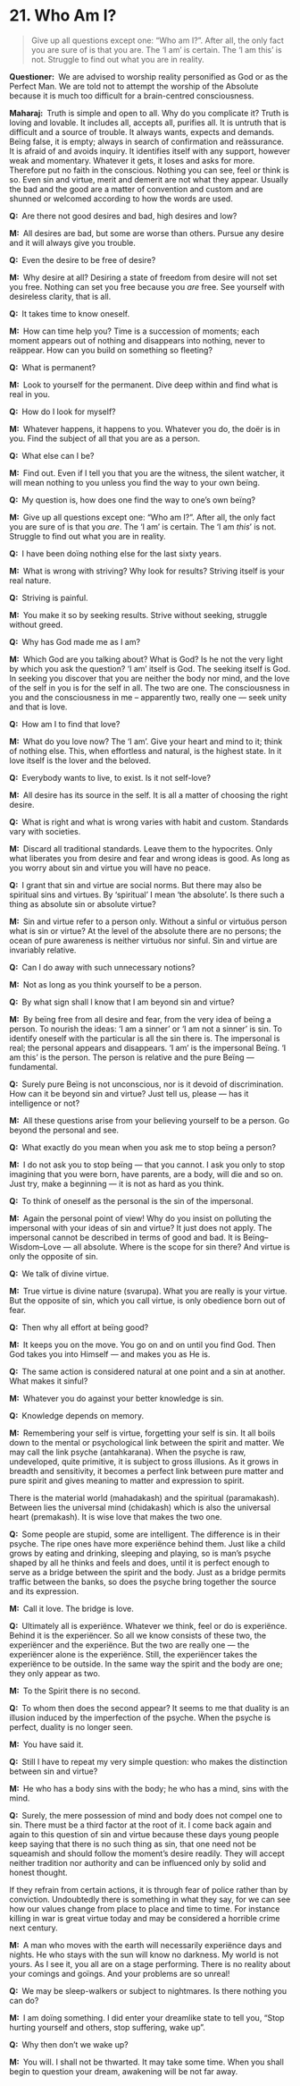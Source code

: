 # 21. Who Am I?

>Give up all questions except one: “Who am I?”. After all, the only fact you are sure of is that you <span style=font-style:normal>are</span>. The ‘I am’ is certain. The ‘I am <span style=font-style:normal>this</span>’ is not. Struggle to find out what you are in reality.

**Questioner:**&ensp;We are advised to worship reality personified as God or as the Perfect Man. We are told not to attempt the worship of the Absolute because it is much too difficult for a brain-centred consciousness.

**Maharaj:**&ensp;Truth is simple and open to all. Why do you complicate it? Truth is loving and lovable. It includes all, accepts all, purifies all. It is untruth that is difficult and a source of trouble. It always wants, expects and demands. Beïng false, it is empty; always in search of confirmation and reässurance. It is afraid of and avoids inquiry. It identifies itself with any support, however weak and momentary. Whatever it gets, it loses and asks for more. Therefore put no faith in the conscious. Nothing you can see, feel or think is so. Even sin and virtue, merit and demerit are not what they appear. Usually the bad and the good are a matter of convention and custom and are shunned or welcomed according to how the words are used.

**Q:**&ensp;Are there not good desires and bad, high desires and low?

**M:**&ensp;All desires are bad, but some are worse than others. Pursue any desire and it will always give you trouble.

**Q:**&ensp;Even the desire to be free of desire?

**M:**&ensp;Why desire at all? Desiring a state of freedom from desire will not set you free. Nothing can set you free because you *are* free. See yourself with desireless clarity, that is all.

**Q:**&ensp;It takes time to know oneself.

**M:**&ensp;How can time help you? Time is a succession of moments; each moment appears out of nothing and disappears into nothing, never to reäppear. How can you build on something so fleeting?

**Q:**&ensp;What is permanent?

**M:**&ensp;Look to yourself for the permanent. Dive deep within and find what is real in you.

**Q:**&ensp;How do I look for myself?

**M:**&ensp;Whatever happens, it happens to you. Whatever you do, the doër is in you. Find the subject of all that you are as a person.

**Q:**&ensp;What else can I be?

**M:**&ensp;Find out. Even if I tell you that you are the witness, the silent watcher, it will mean nothing to you unless you find the way to your own beïng.

**Q:**&ensp;My question is, how does one find the way to one’s own beïng?

**M:**&ensp;Give up all questions except one: “Who am I?”. After all, the only fact you are sure of is that you *are*. The ‘I am’ is certain. The ‘I am *this*’ is not. Struggle to find out what you are in reality.

**Q:**&ensp;I have been doïng nothing else for the last sixty years.

**M:**&ensp;What is wrong with striving? Why look for results? Striving itself is your real nature.

**Q:**&ensp;Striving is painful.

**M:**&ensp;You make it so by seeking results. Strive without seeking, struggle without greed.

**Q:**&ensp;Why has God made me as I am?

**M:**&ensp;Which God are you talking about? What is God? Is he not the very light by which you ask the question? ‘I am’ itself is God. The seeking itself is God. In seeking you discover that you are neither the body nor mind, and the love of the self in you is for the self in all. The two are one. The consciousness in you and the consciousness in me – apparently two, really one — seek unity and that is love.

**Q:**&ensp;How am I to find that love?

**M:**&ensp;What do you love now? The ‘I am’. Give your heart and mind to it; think of nothing else. This, when effortless and natural, is the highest state. In it love itself is the lover and the beloved.

**Q:**&ensp;Everybody wants to live, to exist. Is it not self-love?

**M:**&ensp;All desire has its source in the self. It is all a matter of choosing the right desire.

**Q:**&ensp;What is right and what is wrong varies with habit and custom. Standards vary with societies.

**M:**&ensp;Discard all traditional standards. Leave them to the hypocrites. Only what liberates you from desire and fear and wrong ideas is good. As long as you worry about sin and virtue you will have no peace.

**Q:**&ensp;I grant that sin and virtue are social norms. But there may also be spiritual sins and virtues. By ‘spiritual’ I mean ‘the absolute’. Is there such a thing as absolute sin or absolute virtue?

**M:**&ensp;Sin and virtue refer to a person only. Without a sinful or virtuöus person what is sin or virtue? At the level of the absolute there are no persons; the ocean of pure awareness is neither virtuöus nor sinful. Sin and virtue are invariably relative.

**Q:**&ensp;Can I do away with such unnecessary notions?

**M:**&ensp;Not as long as you think yourself to be a person.

**Q:**&ensp;By what sign shall l know that I am beyond sin and virtue?

**M:**&ensp;By beïng free from all desire and fear, from the very idea of beïng a person. To nourish the ideas: ‘I am a sinner’ or ‘I am not a sinner’ is sin. To identify oneself with the particular is all the sin there is. The impersonal is real; the personal appears and disappears. ‘I am’ is the impersonal Beïng. ‘I am this’ is the person. The person is relative and the pure Beïng — fundamental.

**Q:**&ensp;Surely pure Beïng is not unconscious, nor is it devoid of discrimination. How can it be beyond sin and virtue? Just tell us, please — has it intelligence or not?

**M:**&ensp;All these questions arise from your believing yourself to be a person. Go beyond the personal and see.

**Q:**&ensp;What exactly do you mean when you ask me to stop beïng a person?

**M:**&ensp;I do not ask you to stop beïng — that you cannot. I ask you only to stop imagining that you were born, have parents, are a body, will die and so on. Just try, make a beginning — it is not as hard as you think.

**Q:**&ensp;To think of oneself as the personal is the sin of the impersonal.

**M:**&ensp;Again the personal point of view! Why do you insist on polluting the impersonal with your ideas of sin and virtue? It just does not apply. The impersonal cannot be described in terms of good and bad. It is Beïng–Wisdom–Love — all absolute. Where is the scope for sin there? And virtue is only the opposite of sin.

**Q:**&ensp;We talk of divine virtue.

**M:**&ensp;True virtue is divine nature (<span data-tippy-content="One’s own form, nature, character.">svarupa</span>). What you are really is your virtue. But the opposite of sin, which you call virtue, is only obedience born out of fear.

**Q:**&ensp;Then why all effort at beïng good?

**M:**&ensp;It keeps you on the move. You go on and on until you find God. Then God takes you into Himself — and makes you as He is.

**Q:**&ensp;The same action is considered natural at one point and a sin at another. What makes it sinful?

**M:**&ensp;Whatever you do against your better knowledge is sin.

**Q:**&ensp;Knowledge depends on memory.

**M:**&ensp;Remembering your self is virtue, forgetting your self is sin. It all boils down to the mental or psychological link between the spirit and matter. We may call the link psyche (<span data-tippy-content="The psyche, mind. Mind in a collective sense, including intelligence (<em>buddhi</em>), ego (<em>ahamkara</em>) and mind (<em>manas</em>).">antahkarana</span>). When the psyche is raw, undeveloped, quite primitive, it is subject to gross illusions. As it grows in breadth and sensitivity, it becomes a perfect link between pure matter and pure spirit and gives meaning to matter and expression to spirit.

There is the material world (<span data-tippy-content="The great expanse of existence, the universe of matter and energy.">mahadakash</span>) and the spiritual (<span data-tippy-content="The great expanse, the timeless and spaceless reality; the Absolute beïng.">paramakash</span>). Between lies the universal mind (<span data-tippy-content="[<em>chit</em>, to perceive + <em>akash</em>, expanse, sky] <em>Brahman</em> in its aspect of limitless knowledge, the expanse of awareness. Variöusly used for consciousness, individual as well as universal.">chidakash</span>) which is also the universal heart (<span data-tippy-content="<em>Brahman</em> in its aspect of limitless love. It is another name for <em>chidakash</em>, but it lays stress on the love aspect not on the knowledge aspect. Love is the expression of the Self through the heart.">premakash</span>). It is wise love that makes the two one.

**Q:**&ensp;Some people are stupid, some are intelligent. The difference is in their psyche. The ripe ones have more experiënce behind them. Just like a child grows by eating and drinking, sleeping and playing, so is man’s psyche shaped by all he thinks and feels and does, until it is perfect enough to serve as a bridge between the spirit and the body. Just as a bridge permits traffic between the banks, so does the psyche bring together the source and its expression.

**M:**&ensp;Call it love. The bridge is love.

**Q:**&ensp;Ultimately all is experiënce. Whatever we think, feel or do is experiënce. Behind it is the experiëncer. So all we know consists of these two, the experiëncer and the experiënce. But the two are really one — the experiëncer alone is the experiënce. Still, the experiëncer takes the experiënce to be outside. In the same way the spirit and the body are one; they only appear as two.

**M:**&ensp;To the Spirit there is no second.

**Q:**&ensp;To whom then does the second appear? It seems to me that duality is an illusion induced by the imperfection of the psyche. When the psyche is perfect, duality is no longer seen.

**M:**&ensp;You have said it.

**Q:**&ensp;Still I have to repeat my very simple question: who makes the distinction between sin and virtue?

**M:**&ensp;He who has a body sins with the body; he who has a mind, sins with the mind.

**Q:**&ensp;Surely, the mere possession of mind and body does not compel one to sin. There must be a third factor at the root of it. I come back again and again to this question of sin and virtue because these days young people keep saying that there is no such thing as sin, that one need not be squeamish and should follow the moment’s desire readily. They will accept neither tradition nor authority and can be influenced only by solid and honest thought. 

If they refrain from certain actions, it is through fear of police rather than by conviction. Undoubtedly there is something in what they say, for we can see how our values change from place to place and time to time. For instance killing in war is great virtue today and may be considered a horrible crime next century.

**M:**&ensp;A man who moves with the earth will necessarily experiënce days and nights. He who stays with the sun will know no darkness. My world is not yours. As I see it, you all are on a stage performing. There is no reality about your comings and goïngs. And your problems are so unreal!

**Q:**&ensp;We may be sleep-walkers or subject to nightmares. Is there nothing you can do?

**M:**&ensp;I am doïng something. I did enter your dreamlike state to tell you, “Stop hurting yourself and others, stop suffering, wake up”.

**Q:**&ensp;Why then don’t we wake up?

**M:**&ensp;You will. I shall not be thwarted. It may take some time. When you shall begin to question your dream, awakening will be not far away.

<script>
export default {
  props: ["slot-key"],
  mounted () {
    tippy("[data-tippy-content]", {allowHTML: true});
  }
}
</script>